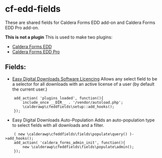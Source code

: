 # cf-edd-fields
These are shared fields for Caldera Forms EDD add-on and Caldera Forms EDD Pro add-on.

**This is not a plugin**
This is used to make two plugins:
* [Caldera Forms EDD](https://calderaforms.com/downloads/edd-for-caldera-forms/)
* [Caldera Forms EDD Pro](https://calderaforms.com/downloads/easy-digital-downloads-for-caldera-forms-pro)

## Fields: 
* [Easy Digital Downloads Software Licencing](https://easydigitaldownloads.com/downloads/software-licensing/) 
 Allows any select field to be a selector for all downloads with an active license of a user (by default the current user.)

```
    add_action( 'plugins_loaded', function(){
        include_once __DIR__ . '/vendor/autoload.php';
        \calderawp\cfeddfields\setup::add_hooks();
    });

```

* Easy Digital Downloads Auto-Population
Adds an auto-population type to select fields with all downloads and a filter.

```
    ( new \calderawp\cfeddfields\fields\populate\query() )->add_hooks();
    add_action( 'caldera_forms_admin_init', function(){
        new \calderawp\cfeddfields\fields\populate\admin();
    });
```
